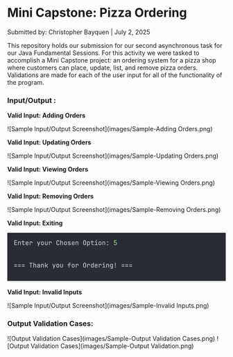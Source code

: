 # Mini Capstone: Pizza Ordering

Submitted by: Christopher Bayquen | July 2, 2025

This repository holds our submission for our second asynchronous task for our Java Fundamental Sessions. For this activity we were tasked to accomplish a Mini Capstone project: an ordering system for a pizza shop where customers can place, update, list, and remove pizza orders. Validations are made for each of the user input for all of the functionality of the program. 

### Input/Output :

**Valid Input: Adding Orders**

![Sample Input/Output Screenshot](images/Sample-Adding Orders.png)

**Valid Input: Updating Orders**

![Sample Input/Output Screenshot](images/Sample-Updating Orders.png)

**Valid Input: Viewing Orders**

![Sample Input/Output Screenshot](images/Sample-Viewing Orders.png)


**Valid Input: Removing Orders**

![Sample Input/Output Screenshot](images/Sample-Removing Orders.png)

**Valid Input: Exiting**

![Sample Input/Output Screenshot](images/Sample-Exit.png)


**Valid Input: Invalid Inputs**

![Sample Input/Output Screenshot](images/Sample-Invalid Inputs.png)




### Output Validation Cases:

![Output Validation Cases](images/Sample-Output Validation Cases.png)
![Output Validation Cases](images/Sample-Output Validation.png)